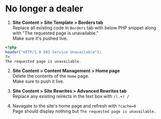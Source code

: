 # No longer a dealer

1.  **Site Content > Site Template > Borders tab**  
Replace all existing code in `Borders` tab with below PHP snippet along with "The requested page is unavailable."  
Make sure it's pushed live.  
```php
<?php
header("HTTP/1.0 503 Service Unavailable");
?>
The requested page is unavailable. 
```

2. **Site Content > Content Management > Home page**  
Delete the contents of the `Home` page.  
Make sure to push it live.

3. **Site Content > Site Rewrites > Advanced Rewrites tab**  
Replace any existing reirects in the text box with `/(.+) /`

4. Navagate to the site's home page and refresh with `?cache=0`  
Page should display nothing but `The requested page is unavailable.`
